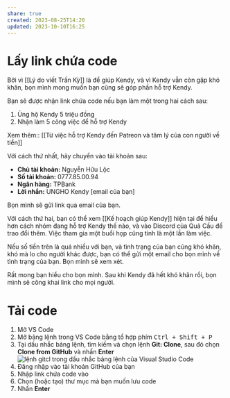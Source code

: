 ```yaml
---
share: true
created: 2023-08-25T14:20
updated: 2023-10-10T16:25
---
```

# Lấy link chứa code
Bởi vì [[Lý do viết Trấn Kỳ]] là để giúp Kendy, và vì Kendy vẫn còn gặp khó khăn, bọn mình mong muốn bạn cũng sẽ góp phần hỗ trợ Kendy.

Bạn sẽ được nhận link chứa code nếu bạn làm một trong hai cách sau:
1. Ủng hộ Kendy 5 triệu đồng
2. Nhận làm 5 công việc để hỗ trợ Kendy

Xem thêm:: [[Từ việc hỗ trợ Kendy đến Patreon và tâm lý của con người về tiền]]

Với cách thứ nhất, hãy chuyển vào tài khoản sau:
- **Chủ tài khoản:** Nguyễn Hữu Lộc
- **Số tài khoản:** 0777.85.00.94
- **Ngân hàng:** TPBank
- **Lời nhắn:** UNGHO Kendy [email của bạn] 

Bọn mình sẽ gửi link qua email của bạn.

Với cách thứ hai, bạn có thể xem [[Kế hoạch giúp Kendy]] hiện tại để hiểu hơn cách nhóm đang hỗ trợ Kendy thế nào, và vào Discord của Quả Cầu để trao đổi thêm. Việc tham gia một buổi họp cũng tính là một lần làm việc. 

Nếu số tiền trên là quá nhiều với bạn, và tình trạng của bạn cũng khó khăn, khó mà lo cho người khác được, bạn có thể gửi một email cho bọn mình về tình trạng của bạn. Bọn mình sẽ xem xét.

Rất mong bạn hiểu cho bọn mình. Sau khi Kendy đã hết khó khăn rồi, bọn mình sẽ công khai link cho mọi người.

# Tải code
1. Mở VS Code
2. Mở bảng lệnh trong VS Code bằng tổ hợp phím <kbd>Ctrl + Shift + P</kbd>
3. Tại dấu nhắc bảng lệnh, tìm kiếm và chọn lệnh **Git: Clone**, sau đó chọn **Clone from GitHub** và nhấn **Enter**
     ![lệnh gitcl trong dấu nhắc bảng lệnh của Visual Studio Code](https://learn.microsoft.com/en-us/azure/developer/javascript/media/how-to-clone-github-repo/visual-studio-code-git-clone.png)
4. Đăng nhập vào tài khoản GitHub của bạn
5. Nhập link chứa code vào
6. Chọn (hoặc tạo) thư mục mà bạn muốn lưu code    
7. Nhấn **Enter**